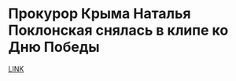 # Прокурор Крыма Наталья Поклонская снялась в клипе ко Дню Победы



[LINK](https://varlamov.ru/1703578.html)